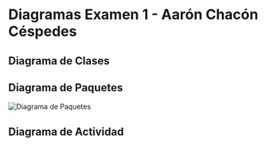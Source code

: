 # Diagramas Examen 1 - Aarón Chacón Céspedes

## Diagrama de Clases

## Diagrama de Paquetes
![Diagrama de Paquetes](https://postimage.me/images/2024/05/18/diagrama_paquetes.jpeg)

## Diagrama de Actividad
